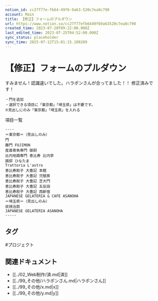 ```yaml
---
notion_id: cc27f77e-fb64-49f6-9a63-520c7ea8c790
account: Main
title: 【修正】フォームのプルダウン
url: https://www.notion.so/cc27f77efb6449f69a63520c7ea8c790
created_time: 2023-07-20T09:22:00.000Z
last_edited_time: 2023-07-25T04:52:00.000Z
sync_status: placeholder
sync_time: 2025-07-12T15:01:15.100289
---
```

# 【修正】フォームのプルダウン

すみません！認識違いでした。ハラポンさんが合ってました！！
修正済みです！
```plain text
・門を追加
・選択できる項目に「東京都」「埼玉県」は不要です。
※見出しにのみ「東京都」「埼玉県」を入れる
```
項目一覧
```plain text
----
＝東京都＝（見出しのみ）
門
藤門 FUJIMON
産直青魚専門 御厨
比内地鶏専門 恵比寿 比内亭
鶏邸 ひなたま
Trattoria L'astro
恵比寿餃子 大豊記 本館
恵比寿餃子 大豊記 弐號房
恵比寿餃子 大豊記 芝大門
恵比寿餃子 大豊記 五反田
恵比寿餃子 大豊記 西新宿
JAPANESE GELATERIA & CAFE ASANOHA
＝埼玉県＝（見出しのみ）
炭焼治郎
JAPANESE GELATERIA ASANOHA
-----
```

## タグ

#プロジェクト 

## 関連ドキュメント

- [[../02_Web制作/済.md|済]]
- [[../99_その他/ハラポンさん.md|ハラポンさん]]
- [[../99_その他/x.md|x]]
- [[../99_その他/y.md|y]]
